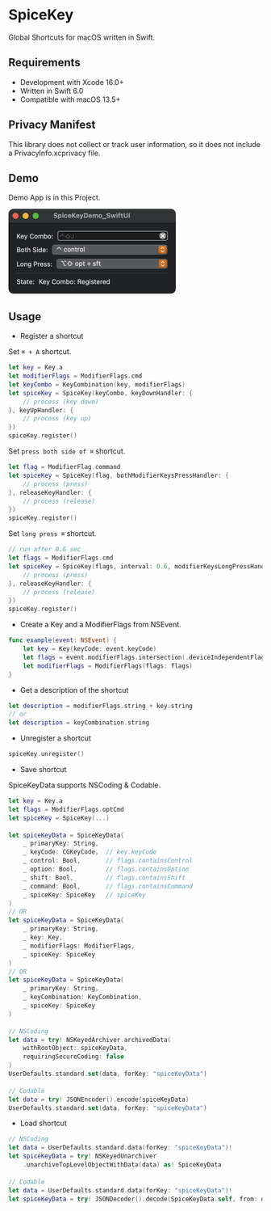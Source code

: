 # SpiceKey

Global Shortcuts for macOS written in Swift.

## Requirements

- Development with Xcode 16.0+
- Written in Swift 6.0
- Compatible with macOS 13.5+

## Privacy Manifest

This library does not collect or track user information, so it does not include a PrivacyInfo.xcprivacy file.

## Demo

Demo App is in this Project.

<img src="Materials/demo_app_swiftui.png" alt="demo_swiftui" height="168px" />

## Usage

- Register a shortcut

Set `⌘ + A` shortcut.

```swift
let key = Key.a
let modifierFlags = ModifierFlags.cmd
let keyCombo = KeyCombination(key, modifierFlags)
let spiceKey = SpiceKey(keyCombo, keyDownHandler: {
    // process (key down)
}, keyUpHandler: {
    // process (key up)
})
spiceKey.register()
```

Set `press both side of ⌘` shortcut.

```swift
let flag = ModifierFlag.command
let spiceKey = SpiceKey(flag, bothModifierKeysPressHandler: {
    // process (press)
}, releaseKeyHandler: {
    // process (release)
})
spiceKey.register()
```

Set `long press ⌘` shortcut.

```swift
// run after 0.6 sec
let flags = ModifierFlags.cmd
let spiceKey = SpiceKey(flags, interval: 0.6, modifierKeysLongPressHandler: {
    // process (press)
}, releaseKeyHandler: {
    // process (release)
})
spiceKey.register()
```

- Create a Key and a ModifierFlags from NSEvent.

```swift
func example(event: NSEvent) {
    let key = Key(keyCode: event.keyCode)
    let flags = event.modifierFlags.intersection(.deviceIndependentFlagsMask)
    let modifierFlags = ModifierFlags(flags: flags)
}
```

- Get a description of the shortcut

```swift
let description = modifierFlags.string + key.string
// or
let description = keyCombination.string
```

- Unregister a shortcut

```swift
spiceKey.unregister()
```

- Save shortcut

SpiceKeyData supports NSCoding & Codable.

```swift
let key = Key.a
let flags = ModifierFlags.optCmd
let spiceKey = SpiceKey(...)

let spiceKeyData = SpiceKeyData(
    _ primaryKey: String,
    _ keyCode: CGKeyCode,  // key.keyCode
    _ control: Bool,       // flags.containsControl
    _ option: Bool,        // flags.containsOption
    _ shift: Bool,         // flags.containsShift
    _ command: Bool,       // flags.containsCommand
    _ spiceKey: SpiceKey   // spiceKey
)
// OR
let spiceKeyData = SpiceKeyData(
    _ primaryKey: String,
    _ key: Key,
    _ modifierFlags: ModifierFlags,
    _ spiceKey: SpiceKey
)
// OR
let spiceKeyData = SpiceKeyData(
    _ primaryKey: String,
    _ keyCombination: KeyCombination,
    _ spiceKey: SpiceKey
)

// NSCoding
let data = try! NSKeyedArchiver.archivedData(
    withRootObject: spiceKeyData,
    requiringSecureCoding: false
)
UserDefaults.standard.set(data, forKey: "spiceKeyData")

// Codable
let data = try! JSONEncoder().encode(spiceKeyData)
UserDefaults.standard.set(data, forKey: "spiceKeyData")
```

- Load shortcut

```swift
// NSCoding
let data = UserDefaults.standard.data(forKey: "spiceKeyData")!
let spiceKeyData = try! NSKeyedUnarchiver
    .unarchiveTopLevelObjectWithData(data) as! SpiceKeyData

// Codable
let data = UserDefaults.standard.data(forKey: "spiceKeyData")!
let spiceKeyData = try! JSONDecoder().decode(SpiceKeyData.self, from: data)
```
